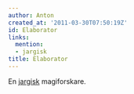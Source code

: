 ```yaml
---
author: Anton
created_at: '2011-03-30T07:50:19Z'
id: Elaborator
links:
  mention:
  - jargisk
title: Elaborator
---
```


En [jargisk] magiforskare.

  [jargisk]: jargisk
